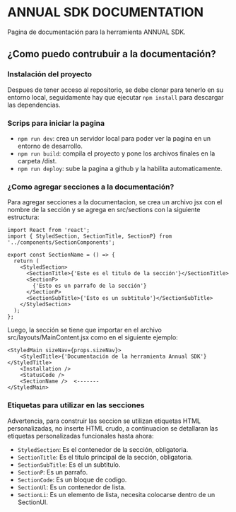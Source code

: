 # ANNUAL SDK DOCUMENTATION

Pagina de documentación para la herramienta ANNUAL SDK.

## ¿Como puedo contrubuir a la documentación?

### Instalación del proyecto

Despues de tener acceso al repositorio, se debe clonar para tenerlo en su entorno local, seguidamente hay que ejecutar `npm install` para descargar las dependencias.

### Scrips para iniciar la pagina

- `npm run dev`: crea un servidor local para poder ver la pagina en un entorno de desarrollo.
- `npm run build`: compila el proyecto y pone los archivos finales en la carpeta /dist.
- `npm run deploy`: sube la pagina a github y la habilita automaticamente.

### ¿Como agregar secciones a la documentación?

Para agregar secciones a la documentacion, se crea un archivo jsx con el nombre de la sección y se agrega en src/sections con la siguiente estructura:

```
import React from 'react';
import { StyledSection, SectionTitle, SectionP} from '../components/SectionComponents';

export const SectionName = () => {
  return (
    <StyledSection>
      <SectionTitle>{'Este es el titulo de la sección'}</SectionTitle>
      <SectionP>
        {'Esto es un parrafo de la sección'}
      </SectionP>
      <SectionSubTitle>{'Esto es un subtitulo'}</SectionSubTitle>
    </StyledSection>
  );
};
```

Luego, la sección se tiene que importar en el archivo src/layouts/MainContent.jsx como en el siguiente ejemplo:

```
<StyledMain sizeNav={props.sizeNav}>
    <StyledTitle>{'Documentación de la herramienta Annual SDK'}</StyledTitle>
    <Installation />
    <StatusCode />
    <SectionName />  <-------
</StyledMain>
```

### Etiquetas para utilizar en las secciones

Advertencia, para construir las seccion se utilizan etiquetas HTML personalizadas, no inserte HTML crudo, a continuacion se detallaran las etiquetas personalizadas funcionales hasta ahora:

- `StyledSection`: Es el contenedor de la sección, obligatoria.
- `SectionTitle`: Es el titulo principal de la sección, obligatoria.
- `SectionSubTitle`: Es el un subtitulo.
- `SectionP`: Es un parrafo.
- `SectionCode`: Es un bloque de codigo.
- `SectionUl`: Es un contenedor de lista.
- `SectionLi`: Es un elemento de lista, necesita colocarse dentro de un SectionUl.
